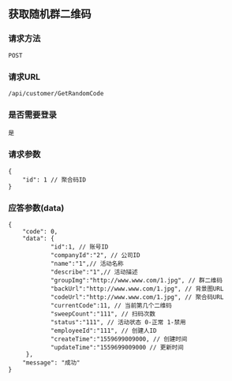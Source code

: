 ## 获取随机群二维码
### 请求方法
    POST

### 请求URL
    /api/customer/GetRandomCode
    
### 是否需要登录
    是

### 请求参数

    {
        "id": 1 // 聚合码ID
    }

### 应答参数(data)

    {
        "code": 0,
        "data": {
                "id":1, // 账号ID
                "companyId":"2", // 公司ID
                "name":"1",// 活动名称
                "describe":"1",// 活动描述
                "groupImg":"http://www.www.com/1.jpg", // 群二维码
                "backUrl":"http://www.www.com/1.jpg", // 背景图URL
                "codeUrl":"http://www.www.com/1.jpg", // 聚合码URL
                "currentCode":11, // 当前第几个二维码
                "sweepCount":"111", // 扫码次数
                "status":"111", // 活动状态 0-正常 1-禁用
                "employeeId":"111", // 创建人ID
                "createTime":"1559699009000, // 创建时间
                "updateTime":"1559699009000 // 更新时间
         },
        "message": "成功"
    }
